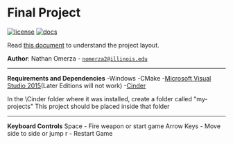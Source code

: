 # Final Project

[![license](https://img.shields.io/badge/license-MIT-green)](LICENSE)
[![docs](https://img.shields.io/badge/docs-yes-brightgreen)](docs/README.md)

Read [this document](https://cliutils.gitlab.io/modern-cmake/chapters/basics/structure.html) to understand the project
layout.

**Author**: Nathan Omerza - [`nomerza2@illinois.edu`](mailto:nomerza2@illinois.edu)

---
**Requirements and Dependencies**
-Windows
-CMake
-[Microsoft Visual Studio 2015](https://my.visualstudio.com/Downloads?q=visual%20studio%202015&wt.mc_id=o%7Emsft%7Evscom%7Eolder-downloads)(Later Editions will not work)
-[Cinder](https://libcinder.org/download)

In the \Cinder folder where it was installed, create a folder called "my-projects"
This project should be placed inside that folder

---
**Keyboard Controls**
Space - Fire weapon or start game
Arrow Keys - Move side to side or jump
r - Restart Game
